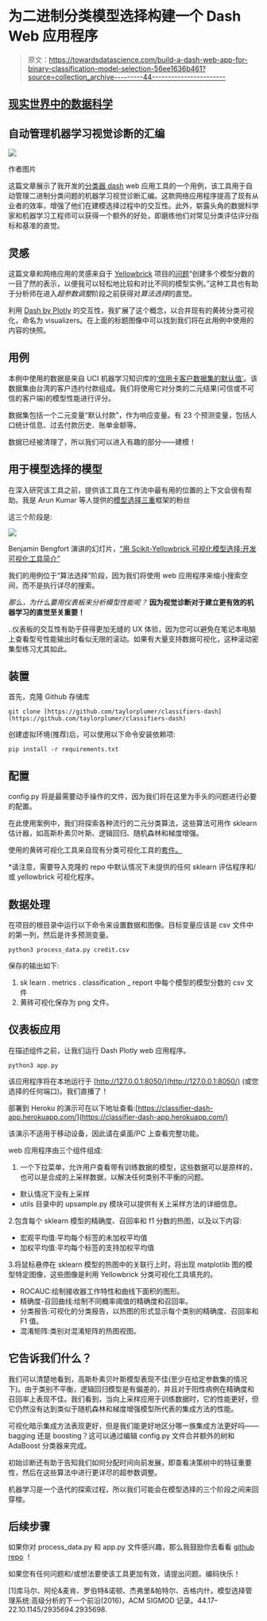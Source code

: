 # 为二进制分类模型选择构建一个 Dash Web 应用程序

> 原文：<https://towardsdatascience.com/build-a-dash-web-app-for-binary-classification-model-selection-56ee1636b461?source=collection_archive---------44----------------------->

## [现实世界中的数据科学](https://towardsdatascience.com/data-science-in-the-real-world/home)

## 自动管理机器学习视觉诊断的汇编

![](img/d4b18eef3456d496af48c9e22b2e4d9c.png)

作者图片

这篇文章展示了我开发的[分类器 dash](https://github.com/taylorplumer/classifiers-dash) web 应用工具的一个用例，该工具用于自动管理二进制分类问题的机器学习视觉诊断汇编。这款网络应用程序提高了现有从业者的效率，增强了他们在建模选择过程中的交互性。此外，崭露头角的数据科学家和机器学习工程师可以获得一个额外的好处，即磨练他们对常见分类评估评分指标和基准的直觉。

## 灵感

这篇文章和网络应用的灵感来自于 [Yellowbrick](https://www.scikit-yb.org/en/latest/) 项目的[问题](https://github.com/DistrictDataLabs/yellowbrick/issues/1044)“创建多个模型分数的一目了然的表示，以便我可以轻松地比较和对比不同的模型实例。”这种工具也有助于分析师在进入*超参数调整*阶段之前获得对*算法选择*的直觉。

利用 [Dash by Plotly](https://plotly.com/dash/) 的交互性，我扩展了这个概念，以合并现有的黄砖分类可视化，命名为 visualizers。在上面的标题图像中可以找到我们将在此用例中使用的内容的快照。

## 用例

本例中使用的数据是来自 UCI 机器学习知识库的[‘信用卡客户数据集的默认值’](http://archive.ics.uci.edu/ml/datasets/default+of+credit+card+clients)。该数据集由台湾的客户违约付款组成。我们将使用它对分类的二元结果(可信或不可信的客户端)的模型性能进行评分。

数据集包括一个二元变量“默认付款”，作为响应变量。有 23 个预测变量，包括人口统计信息、过去付款历史、账单金额等。

数据已经被清理了，所以我们可以进入有趣的部分——建模！

## 用于模型选择的模型

在深入研究该工具之前，提供该工具在工作流中最有用的位置的上下文会很有帮助。我是 Arun Kumar 等人提供的[模型选择三重](http://pages.cs.wisc.edu/~arun/vision/SIGMODRecord15.pdf)框架的粉丝

这三个阶段是:

![](img/c853e93d7ddb6b89f6eccef0377991e4.png)

Benjamin Bengfort 演讲的幻灯片，[“用 Scikit-Yellowbrick 可视化模型选择:开发可视化工具简介”](https://www.slideshare.net/BenjaminBengfort/visualizing-model-selection-with-scikityellowbrick-an-introduction-to-developing-visualizers)

我们的用例位于“算法选择”阶段，因为我们将使用 web 应用程序来缩小搜索空间，而不是执行详尽的搜索。

*那么，为什么要用仪表板来分析模型性能呢？* **因为视觉诊断对于建立更有效的机器学习的直觉至关重要！**

..仪表板的交互性有助于获得更加无缝的 UX 体验，因为您可以避免在笔记本电脑上查看型号性能输出时看似无限的滚动。如果有大量支持数据可视化，这种滚动密集型练习尤其如此。

## 装置

首先，克隆 Github 存储库

```
git clone [https://github.com/taylorplumer/classifiers-dash](https://github.com/taylorplumer/classifiers-dash)
```

创建虚拟环境(推荐)后，可以使用以下命令安装依赖项:

```
pip install -r requirements.txt
```

## 配置

config.py 将是最需要动手操作的文件，因为我们将在这里为手头的问题进行必要的配置。

在此使用案例中，我们将探索各种流行的二元分类算法，这些算法可用作 sklearn 估计器，如高斯朴素贝叶斯、逻辑回归、随机森林和梯度增强。

使用的黄砖可视化工具来自现有分类可视化工具的[套件。](https://www.scikit-yb.org/en/latest/api/classifier/)

*请注意，需要导入克隆的 repo 中默认情况下未提供的任何 sklearn 评估程序和/或 yellowbrick 可视化程序。

## 数据处理

在项目的根目录中运行以下命令来设置数据和图像。目标变量应该是 csv 文件中的第一列，然后是许多预测变量。

```
python3 process_data.py credit.csv
```

保存的输出如下:

1.  sk learn . metrics . classification _ report 中每个模型的模型分数的 csv 文件
2.  黄砖可视化保存为 png 文件。

## 仪表板应用

在描述组件之前，让我们运行 Dash Plotly web 应用程序。

```
python3 app.py
```

该应用程序将在本地运行于 [http://127.0.0.1:8050/](http://127.0.0.1:8050/) (或您选择的任何端口)。我们直播了！

部署到 Heroku 的演示可在以下地址查看:[https://classifier-dash-app.herokuapp.com/](https://classifier-dash-app.herokuapp.com/)

该演示不适用于移动设备，因此请在桌面/PC 上查看完整功能。

web 应用程序由三个组件组成:

1.  一个下拉菜单，允许用户查看带有训练数据的模型，这些数据可以是原样的，也可以是合成的上采样数据，以解决任何类别不平衡的问题。

*   默认情况下没有上采样
*   utils 目录中的 upsample.py 模块可以提供有关上采样方法的详细信息。

2.包含每个 sklearn 模型的精确度、召回率和 f1 分数的热图，以及以下内容:

*   宏观平均值:平均每个标签的未加权平均值
*   加权平均值:平均每个标签的支持加权平均值

3.将鼠标悬停在 sklearn 模型的热图中的关联行上时，将出现 matplotlib 图的模型特定图像，这些图像是利用 Yellowbrick 分类可视化工具填充的。

*   ROCAUC:绘制接收器工作特性和曲线下面积的图形。
*   精确度-召回曲线:绘制不同概率阈值的精确度和召回率。
*   分类报告:可视化的分类报告，以热图的形式显示每个类别的精确度、召回率和 F1 值。
*   混淆矩阵:类别对混淆矩阵的热图视图。

## 它告诉我们什么？

我们可以清楚地看到，高斯朴素贝叶斯模型表现不佳(至少在给定参数集的情况下)。由于类别不平衡，逻辑回归模型是有偏差的，并且对于阳性病例在精确度和召回率上表现不佳。我们看到，当向上采样应用于训练数据时，它的性能更好，但它仍然没有达到类似于随机森林和梯度增强模型所代表的集成方法的性能。

可视化暗示集成方法表现更好，但是我们能更好地区分哪一族集成方法更好吗——bagging 还是 boosting？这可以通过编辑 config.py 文件合并额外的树和 AdaBoost 分类器来完成。

初始诊断还有助于告知我们如何分配时间向前发展，即查看决策树中的特征重要性，然后在这些算法中进行更详尽的超参数调整。

机器学习是一个迭代的探索过程，所以我们可能会在模型选择的三个阶段之间来回穿梭。

## 后续步骤

如果你对 process_data.py 和 app.py 文件感兴趣，那么我鼓励你去看看 [github repo](https://github.com/taylorplumer/classifiers-dash) ！

如果您有任何问题和/或想法要使该工具更加有效，请提出问题。编码快乐！

[1]库马尔、阿伦&麦肯、罗伯特&诺顿、杰弗里&帕特尔、吉格内什。模型选择管理系统:高级分析的下一个前沿(2016)，ACM SIGMOD 记录。44.17–22.10.1145/2935694.2935698.